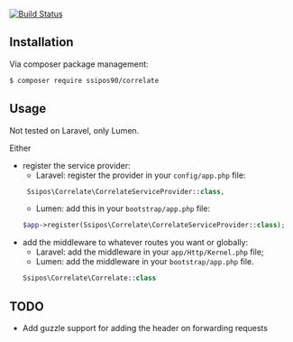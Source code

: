 [![Build Status](https://travis-ci.org/ssipos90/correlate.svg?branch=master)](https://travis-ci.org/ssipos90/correlate)

## Installation

Via composer package management:
```bash
$ composer require ssipos90/correlate
```

## Usage

Not tested on Laravel, only Lumen.

Either 

* register the service provider:
    * Laravel: register the provider in your `config/app.php` file:
    ```php
     Ssipos\Correlate\CorrelateServiceProvider::class,
    ```
    * Lumen: add this in your `bootstrap/app.php` file: 
    ```php
    $app->register(Ssipos\Correlate\CorrelateServiceProvider::class);
    ```
* add the middleware to whatever routes you want or globally:
    * Laravel: add the middleware in your `app/Http/Kernel.php` file; 
    * Lumen: add the middleware in your `bootstrap/app.php` file.
    ```php
    Ssipos\Correlate\Correlate::class
    ```
## TODO

* Add guzzle support for adding the header on forwarding requests
